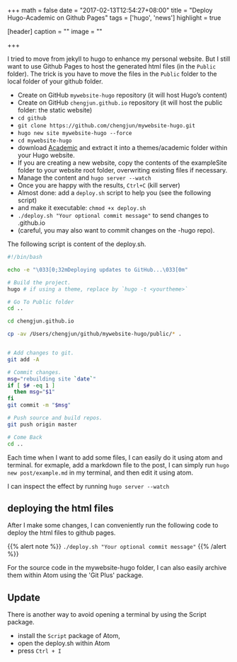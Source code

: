 +++
math = false
date = "2017-02-13T12:54:27+08:00"
title = "Deploy Hugo-Academic on Github Pages"
tags = ['hugo', 'news']
highlight = true

[header]
  caption = ""
  image = ""

+++

I tried to move from jekyll to hugo to enhance my personal website. But I still want to use Github Pages to host the generated html files (in the `Public` folder). The trick is you have to move the files in the `Public` folder to the local folder of your github folder.

- Create on GitHub `mywebsite-hugo` repository (it will host Hugo’s content)
- Create on GitHub `chengjun.github.io` repository (it will host the public folder: the static website)
- `cd github`
- `git clone https://github.com/chengjun/mywebsite-hugo.git`
- `hugo new site mywebsite-hugo --force`
- `cd mywebsite-hugo`
-  download [Academic](https://github.com/gcushen/hugo-academic/archive/master.zip) and extract it into a themes/academic folder within your Hugo website.
- If you are creating a new website, copy the contents of the exampleSite folder to your website root folder, overwriting existing files if necessary.
- Manage the content and `hugo server --watch`
- Once you are happy with the results, `Ctrl+C` (kill server)
- Almost done: add a `deploy.sh` script to help you (see the following script)
- and make it executable: `chmod +x deploy.sh`
- `./deploy.sh "Your optional commit message"` to send changes to <username>.github.io
- (careful, you may also want to commit changes on the <your-project>-hugo repo).

The following script is content of the deploy.sh.

```bash
#!/bin/bash

echo -e "\033[0;32mDeploying updates to GitHub...\033[0m"

# Build the project.
hugo # if using a theme, replace by `hugo -t <yourtheme>`

# Go To Public folder
cd ..

cd chengjun.github.io

cp -av /Users/chengjun/github/mywebsite-hugo/public/* .


# Add changes to git.
git add -A

# Commit changes.
msg="rebuilding site `date`"
if [ $# -eq 1 ]
  then msg="$1"
fi
git commit -m "$msg"

# Push source and build repos.
git push origin master

# Come Back
cd ..
```

Each time when I want to add some files, I can easily do it using atom and terminal. for exmaple, add a markdown file to the post, I can simply run `hugo new post/example.md` in my terminal, and then edit it using atom.

I can inspect the effect by running `hugo server --watch`

## deploying the html files

After I make some changes, I can conveniently run the following code to deploy the html files to github pages.

{{% alert note %}}
`./deploy.sh "Your optional commit message"`
{{% /alert %}}

For the source code in the mywebsite-hugo folder, I can also easily archive them within Atom using the 'Git Plus' package.

## Update

There is another way to avoid opening a terminal by using the Script package.

- install the `Script` package of Atom,
- open the deploy.sh within Atom
- press `Ctrl + I`
